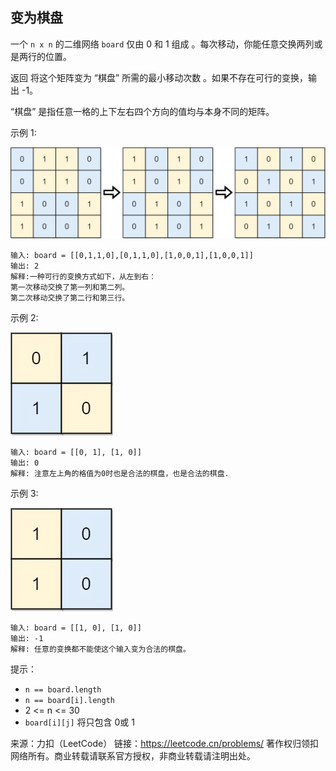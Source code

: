 ## 变为棋盘

一个 `n x n` 的二维网络 `board` 仅由 0 和 1 组成 。每次移动，你能任意交换两列或是两行的位置。

返回 将这个矩阵变为  “棋盘”  所需的最小移动次数 。如果不存在可行的变换，输出 -1。

“棋盘” 是指任意一格的上下左右四个方向的值均与本身不同的矩阵。

示例 1:

![](../images/782.transform-to-chessboard.png)
```
输入: board = [[0,1,1,0],[0,1,1,0],[1,0,0,1],[1,0,0,1]]
输出: 2
解释:一种可行的变换方式如下，从左到右：
第一次移动交换了第一列和第二列。
第二次移动交换了第二行和第三行。
```

示例 2:

![](../images/782.transform-to-chessboard_1.png)
```
输入: board = [[0, 1], [1, 0]]
输出: 0
解释: 注意左上角的格值为0时也是合法的棋盘，也是合法的棋盘.
```

示例 3:

![](../images/782.transform-to-chessboard_2.png)
```
输入: board = [[1, 0], [1, 0]]
输出: -1
解释: 任意的变换都不能使这个输入变为合法的棋盘。
```

提示：

* `n == board.length`
* `n == board[i].length`
* 2 <= n <= 30
* `board[i][j]` 将只包含 0或 1

来源：力扣（LeetCode）
链接：https://leetcode.cn/problems/
著作权归领扣网络所有。商业转载请联系官方授权，非商业转载请注明出处。